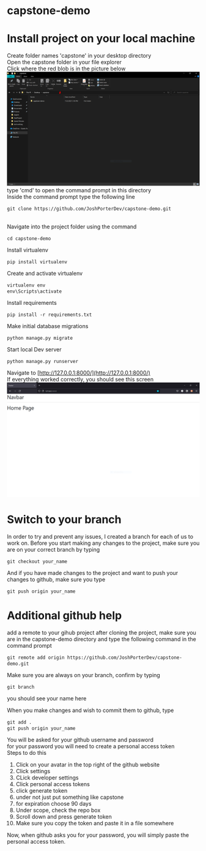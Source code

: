 # capstone-demo

# Install project on your local machine
Create folder names 'capstone' in your desktop directory
<br />
Open the capstone folder in your file explorer
<br />
Click where the red blob is in the picture below
![cursor](cmd.PNG)
<br />
type 'cmd' to open the command prompt in this directory
<br />
Inside the command prompt type the following line
```
git clone https://github.com/JoshPorterDev/capstone-demo.git
```
<br />
Navigate into the project folder using the command

```
cd capstone-demo
```

Install virtualenv
```
pip install virtualenv
```

Create and activate virtualenv
```
virtualenv env
env\Scripts\activate
```

Install requirements
```
pip install -r requirements.txt
```

Make initial database migrations
```
python manage.py migrate
```

Start local Dev server
```
python manage.py runserver
```

Navigate to [http://127.0.0.1:8000/](http://127.0.0.1:8000/)
<br />
If everything worked correctly, you should see this screen
![Home](home.PNG)

# Switch to your branch
In order to try and prevent any issues, I created a branch for each of us to work on. Before you start making any changes to the project, make sure you are on your correct branch by typing
```
git checkout your_name
```

And if you have made changes to the project and want to push your changes to github, make sure you type

```
git push origin your_name
```

# Additional github help
add a remote to your gihub project
after cloning the project, make sure you are in the capstone-demo directory and type the following command in the command prompt
```
git remote add origin https://github.com/JoshPorterDev/capstone-demo.git
```

Make sure you are always on your branch, confirm by typing
```
git branch
```
you should see your name here

When you make changes and wish to commit them to github, type
```
git add .
git push origin your_name
```
You will be asked for your github username and password
<br />
for your password you will need to create a personal access token
<br />
Steps to do this
1. Click on your avatar in the top right of the github website
2. Click settings
3. CLick developer settings
4. Click personal access tokens
5. click generate token
6. under not just put something like capstone
7. for expiration choose 90 days
8. Under scope, check the repo box
9. Scroll down and press generate token
10. Make sure you copy the token and paste it in a file somewhere

Now, when github asks you for your password, you will simply paste the personal access token.



